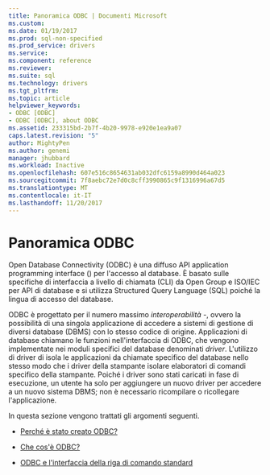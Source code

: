 ```yaml
---
title: Panoramica ODBC | Documenti Microsoft
ms.custom: 
ms.date: 01/19/2017
ms.prod: sql-non-specified
ms.prod_service: drivers
ms.service: 
ms.component: reference
ms.reviewer: 
ms.suite: sql
ms.technology: drivers
ms.tgt_pltfrm: 
ms.topic: article
helpviewer_keywords:
- ODBC [ODBC]
- ODBC [ODBC], about ODBC
ms.assetid: 233315bd-2b7f-4b20-9978-e920e1ea9a07
caps.latest.revision: "5"
author: MightyPen
ms.author: genemi
manager: jhubbard
ms.workload: Inactive
ms.openlocfilehash: 607e516c8654631ab032dfc6159a8990d464a023
ms.sourcegitcommit: 7f8aebc72e7d0c8cff3990865c9f1316996a67d5
ms.translationtype: MT
ms.contentlocale: it-IT
ms.lasthandoff: 11/20/2017
---
```

# <a name="odbc-overview"></a>Panoramica ODBC
Open Database Connectivity (ODBC) è una diffuso API application programming interface () per l'accesso al database. È basato sulle specifiche di interfaccia a livello di chiamata (CLI) da Open Group e ISO/IEC per API di database e si utilizza Structured Query Language (SQL) poiché la lingua di accesso del database.  
  
 ODBC è progettato per il numero massimo *interoperabilità* -, ovvero la possibilità di una singola applicazione di accedere a sistemi di gestione di diversi database (DBMS) con lo stesso codice di origine. Applicazioni di database chiamano le funzioni nell'interfaccia di ODBC, che vengono implementate nei moduli specifici del database denominati *driver*. L'utilizzo di driver di isola le applicazioni da chiamate specifico del database nello stesso modo che i driver della stampante isolare elaboratori di comandi specifico della stampante. Poiché i driver sono stati caricati in fase di esecuzione, un utente ha solo per aggiungere un nuovo driver per accedere a un nuovo sistema DBMS; non è necessario ricompilare o ricollegare l'applicazione.  
  
 In questa sezione vengono trattati gli argomenti seguenti.  
  
-   [Perché è stato creato ODBC?](../../odbc/reference/why-was-odbc-created.md)  
  
-   [Che cos'è ODBC?](../../odbc/reference/what-is-odbc.md)  
  
-   [ODBC e l'interfaccia della riga di comando standard](../../odbc/reference/odbc-and-the-standard-cli.md)
